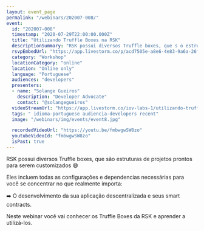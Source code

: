 ```yaml
---
layout: event_page
permalink: "/webinars/202007-008/"
event:
  id: "202007-008"
  timestamp: "2020-07-29T22:00:00.000Z"
  title: "Utilizando Truffle Boxes na RSK"
  descriptionSummary: "RSK possui diversos Truffle boxes, que s o estruturas de projetos prontos para serem customizados Eles incluem todas as configura es e depe…"
  rsvpEmbedUrl: "https://app.livestorm.co/p/acd7505e-a8e6-4e83-9a6a-26f54c808695/form"
  category: "Workshop"
  locationCategory: "online"
  location: "Online only"
  language: "Portuguese"
  audiences: "developers"
  presenters:
  - name: "Solange Gueiros"
    description: "Developer Advocate"
    contact: "@solangegueiros"
  videoStreamUrl: "https://app.livestorm.co/iov-labs-1/utilizando-truffle-boxes-na-rsk"
  tags: " idioma-portuguese audiencia-developers recent"
  image: "/webinars/img/events/event8.jpg"

  recordedVideoUrl: "https://youtu.be/fmbwgwSW8zo"
  youtubeVideoId: "fmbwgwSW8zo"
  isPast: true
---
```



RSK possui diversos Truffle boxes, que são estruturas de projetos prontos para serem customizados 😄

Eles incluem todas as configurações e dependencias necessárias para você se concentrar no que realmente importa:

➡️ O desenvolvimento da sua aplicação descentralizada e seus smart contracts.

Neste webinar você vai conhecer os Truffle Boxes da RSK e aprender a utilizá-los.

